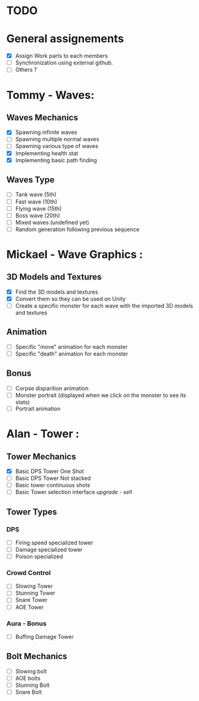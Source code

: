 # TODO

# General assignements
- [X] Assign Work parts to each members
- [ ] Synchronization using external github.
- [ ] Others ?

# Tommy - Waves:

## Waves Mechanics
- [X] Spawning infinite waves  
- [ ] Spawning multiple normal waves 
- [ ] Spawning various type of waves  
- [X] Implementing health stat
- [X] Implementing basic path finding

## Waves Type
- [ ] Tank wave (5th)
- [ ] Fast wave (10th)
- [ ] Flying wave (15th)
- [ ] Boss wave (20th)
- [ ] Mixed waves (undefined yet)
- [ ] Random generation following previous sequence

# Mickael - Wave Graphics :

## 3D Models and Textures
- [X] Find the 3D models and textures
- [X] Convert them so they can be used on Unity
- [ ] Create a specific monster for each wave with the imported 3D models and textures

## Animation
- [ ] Specific "move" animation for each monster
- [ ] Specific "death" animation for each monster

## Bonus
- [ ] Corpse disparition animation
- [ ] Monster portrait (displayed when we click on the monster to see its stats)
- [ ] Portrait animation

# Alan - Tower :
## Tower Mechanics
- [X]  Basic DPS Tower One Shot
- [ ]  Basic DPS Tower Not stacked
- [ ]  Basic tower continuous shots
- [ ]  Basic Tower selection interface *upgrade - sell*

## Tower Types

### DPS

- [ ]  Firing speed specialized tower
- [ ]  Damage specialized tower
- [ ]  Poison specialized 

### Crowd Control

- [ ]  Slowing Tower
- [ ]  Stunning Tower
- [ ]  Snare Tower
- [ ]  AOE Tower

### Aura - Bonus

- [ ]  Buffing Damage Tower

## Bolt Mechanics
- [ ] Slowing bolt
- [ ] AOE bolts
- [ ] Stunning Bolt
- [ ] Snare Bolt
